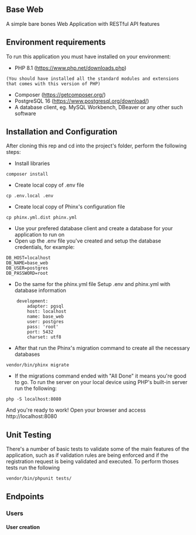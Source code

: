 ## Base Web
A simple bare bones Web Application with RESTful API features

## Environment requirements
To run this application you must have installed on your environment:

- PHP 8.1 (https://www.php.net/downloads.php)
```
(You should have installed all the standard modules and extensions that comes with this version of PHP)
```
- Composer (https://getcomposer.org/)
- PostgreSQL 16 (https://www.postgresql.org/download/)
- A database client, eg. MySQL Workbench, DBeaver or any other such software

## Installation and Configuration
After cloning this rep and cd into the project's folder, perform the following steps:
- Install libraries
```
composer install
```
- Create local copy of .env file
```
cp .env.local .env
```
- Create local copy of Phinx's configuration file
```
cp phinx.yml.dist phinx.yml
```
- Use your prefered database client and create a database for your application to run on
- Open up the .env file you've created and setup the database credentials, for example:
```
DB_HOST=localhost
DB_NAME=base_web
DB_USER=postgres
DB_PASSWORD=root
```
- Do the same for the phinx.yml file
Setup .env and phinx.yml with database information
```
    development:
        adapter: pgsql
        host: localhost
        name: base_web
        user: postgres
        pass: 'root'
        port: 5432
        charset: utf8
```
- After that run the Phinx's migration command to create all the necessary databases
```
vendor/bin/phinx migrate
```
- If the migrations command ended with "All Done" it means you're good to go. To run the server on your local device using PHP's built-in server run the following:
```
php -S localhost:8080
```
And you're ready to work! Open your browser and access http://localhost:8080

## Unit Testing
There's a number of basic tests to validate some of the main features of the application, such as if validation rules are being enforced and if the registration request is being validated and executed. To perform thoses tests run the following
```
vendor/bin/phpunit tests/
```

## Endpoints
### __Users__
#### User creation
```

```
